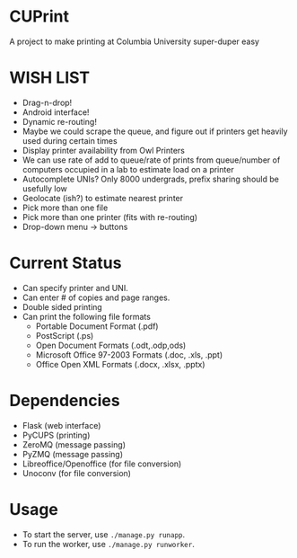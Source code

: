 # CUPrint

A project to make printing at Columbia University super-duper easy

# WISH LIST

 - Drag-n-drop!
 - Android interface!
 - Dynamic re-routing!
 - Maybe we could scrape the queue, and figure out if printers get heavily used during certain times
 - Display printer availability from Owl Printers
 - We can use rate of add to queue/rate of prints from queue/number of computers occupied in a lab to estimate load on a printer
 - Autocomplete UNIs? Only 8000 undergrads, prefix sharing should be usefully low
 - Geolocate (ish?) to estimate nearest printer
 - Pick more than one file
 - Pick more than one printer (fits with re-routing)
 - Drop-down menu -> buttons

# Current Status

 - Can specify printer and UNI.
 - Can enter # of copies and page ranges.
 - Double sided printing
 - Can print the following file formats 
 	- Portable Document Format (.pdf)
	- PostScript (.ps)
	- Open Document Formats (.odt,.odp,ods)
	- Microsoft Office 97-2003 Formats (.doc, .xls, .ppt)
	- Office Open XML Formats (.docx, .xlsx, .pptx)

# Dependencies
 - Flask (web interface)
 - PyCUPS (printing)
 - ZeroMQ (message passing)
 - PyZMQ (message passing)
 - Libreoffice/Openoffice (for file conversion)
 - Unoconv (for file conversion)

# Usage

 - To start the server, use `./manage.py runapp`. 
 - To run the worker, use `./manage.py runworker`.

